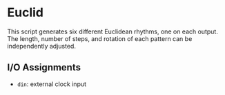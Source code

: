 # Euclid

This script generates six different Euclidean rhythms, one
on each output. The length, number of steps, and rotation
of each pattern can be independently adjusted.

## I/O Assignments

- `din`: external clock input
